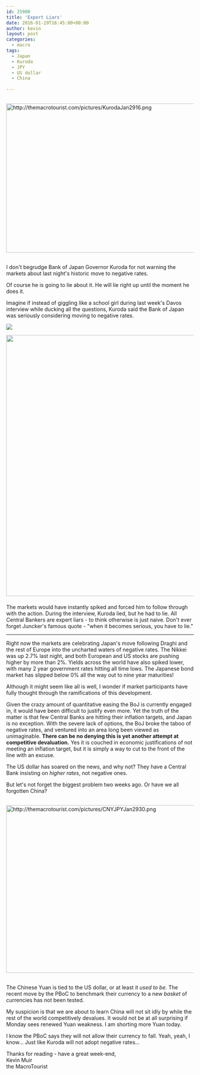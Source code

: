 ```yaml
---
id: 25980
title: 'Expert Liars'
date: 2016-01-29T16:45:00+00:00
author: kevin
layout: post
categories:
  - macro
tags:
  - Japan
  - Kuroda
  - JPY
  - US dollar
  - China
 
---
```

<img src="http://themacrotourist.com/pictures/KurodaJan2916.png" style="margin:30px auto;display:block;" alt="http://themacrotourist.com/pictures/KurodaJan2916.png" width="600" height="400" /></a></div>

I don't begrudge Bank of Japan Governor Kuroda for not warning the markets about last night's historic move to negative rates.  

Of course he is going to lie about it.  He will lie right up until the moment he does it. 

Imagine if instead of giggling like a school girl during last week's Davos interview while ducking all the questions, Kuroda said the Bank of Japan was seriously considering moving to negative rates.  

<img src="http://themacrotourist.com/pictures/LaughJan2916.png"><img class="size-full wp-image-14271" style="padding-top: 1.0em;padding-bottom: 0.5em;" 
style="margin:30px auto;display:block;" src="http://themacrotourist.com/pictures/LaughJan2916.png" width="600" height="700" /></a></div>

The markets would have instantly spiked and forced him to follow through with the action.  During the interview, Kuroda lied, but he had to lie.  All Central Bankers are expert liars - to think otherwise is just naive. Don't ever forget Juncker's famous quote - "when it becomes serious, you have to lie."  

---

Right now the markets are celebrating Japan's move following Draghi and the rest of Europe into the uncharted waters of negative rates.  The Nikkei was up 2.7% last night, and both European and US stocks are pushing higher by more than 2%.  Yields across the world have also spiked lower, with many 2 year government rates hitting all time lows.  The Japanese bond market has slipped below 0% all the way out to nine year maturities!  

Although it might seem like all is well, I wonder if market participants have fully thought through the ramifications of this development.  

Given the crazy amount of quantitative easing the BoJ is currently engaged in, it would have been difficult to justify even more.  Yet the truth of the matter is that few Central Banks are hitting their inflation targets, and Japan is no exception.  With the severe lack of options, the BoJ broke the taboo of negative rates, and ventured into an area long been viewed as unimaginable.  **There can be no denying this is yet another attempt at competitive devaluation.**  Yes it is couched in economic justifications of not meeting an inflation target, but it is simply a way to cut to the front of the line with an excuse.

The US dollar has soared on the news, and why not?  They have a Central Bank insisting on *higher rates*, not negative ones.  

But let's not forget the biggest problem two weeks ago.  Or have we all forgotten China?  

<img src="http://themacrotourist.com/pictures/CNYJPYJan2930.png" style="margin:30px auto;display:block;" alt="http://themacrotourist.com/pictures/CNYJPYJan2930.png" width="700" height="450" /></a></div>
  
The Chinese Yuan is tied to the US dollar, or at least it *used to be*.  The recent move by the PBoC to benchmark their currency to a new *basket* of currencies has not been tested.  

My suspicion is that we are about to learn China will not sit idly by while the rest of the world competitively devalues.  It would not be at all surprising if Monday sees renewed Yuan weakness.  I am shorting more Yuan today.

I know the PBoC says they will not allow their currency to fall.  Yeah, yeah, I know...  Just like Kuroda will not adopt negative rates...

Thanks for reading - have a great week-end,  
Kevin Muir  
the MacroTourist  


